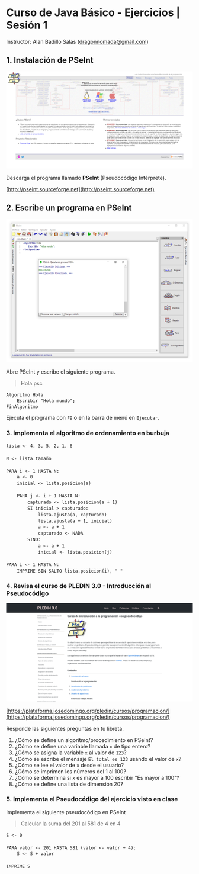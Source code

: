 # Curso de Java Básico - Ejercicios | Sesión 1

Instructor: Alan Badillo Salas (dragonnomada@gmail.com)

## 1. Instalación de PSeInt

![PSeInt](../assets/s1_ex_1.png)

Descarga el programa llamado **PSeInt** (Pseudocódigo Intérprete).

[http://pseint.sourceforge.net](http://pseint.sourceforge.net)

## 2. Escribe un programa en PSeInt

![PSeInt](../assets/s1_ex_2.png)

Abre PSeInt y escribe el siguiente programa.

> Hola.psc

```psc
Algoritmo Hola
	Escribir "Hola mundo";
FinAlgoritmo
```

Ejecuta el programa con `F9` o en la barra de menú en `Ejecutar`.

### 3. Implementa el algoritmo de ordenamiento en burbuja

```txt
lista <- 4, 3, 5, 2, 1, 6

N <- lista.tamaño

PARA i <- 1 HASTA N:
    a <- 0
    inicial <- lista.posicion(a)

    PARA j <- i + 1 HASTA N:
        capturado <- lista.posicion(a + 1)
        SI inicial > capturado:
            lista.ajusta(a, capturado)
            lista.ajusta(a + 1, inicial)
            a <- a + 1
            capturado <- NADA
        SINO:
            a <- a + 1
            inicial <- lista.posicion(j)

PARA i <- 1 HASTA N:
    IMPRIME SIN SALTO lista.posicion(i), " "
```

### 4. Revisa el curso de PLEDIN 3.0 - Introducción al Pseudocódigo

![PSeInt](../assets/s1_ex_4.png)

[https://plataforma.josedomingo.org/pledin/cursos/programacion/](https://plataforma.josedomingo.org/pledin/cursos/programacion/)

Responde las siguientes preguntas en tu libreta.

1. ¿Cómo se define un algoritmo/procedimiento en PSeInt?
2. ¿Cómo se define una variable llamada `x` de tipo entero?
3. ¿Cómo se asigna la variable `x` al valor de `123`?
4. ¿Cómo se escribe el mensaje `El total es 123` usando el valor de `x`?
5. ¿Cómo se lee el valor de `x` desde el usuario?
6. ¿Cómo se imprimen los números del 1 al 100?
7. ¿Cómo se determina si `x` es mayor a 100 escribir "Es mayor a 100"?
8. ¿Cómo se define una lista de dimensión 20?

### 5. Implementa el Pseudocódigo del ejercicio visto en clase

Implementa el siguiente pseudocódigo en PSeInt

> Calcular la suma del 201 al 581 de 4 en 4

```txt
S <- 0

PARA valor <- 201 HASTA 581 (valor <- valor + 4):
    S <- S + valor

IMPRIME S
```

